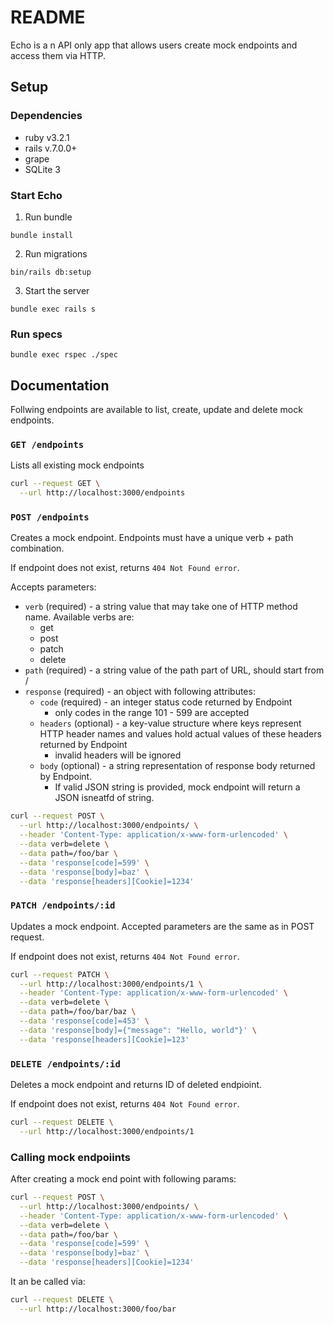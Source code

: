 # README

Echo is a n API only app that allows users create mock endpoints and access them via HTTP.

## Setup

### Dependencies
* ruby v3.2.1
* rails v.7.0.0+
* grape
* SQLite 3

### Start Echo
1. Run bundle
```
bundle install
```
2. Run migrations
```
bin/rails db:setup
```
3. Start the server
```
bundle exec rails s
```

### Run specs
```
bundle exec rspec ./spec
```

## Documentation
Follwing endpoints are available to list, create, update and delete mock endpoints.
### `GET /endpoints`
Lists all existing mock endpoints
```bash
curl --request GET \
  --url http://localhost:3000/endpoints
```
### `POST /endpoints` 
Creates a mock endpoint. Endpoints must have a unique verb + path combination.

If endpoint does not exist, returns `404 Not Found error`.

Accepts parameters:
* `verb` (required) - a string value that may take one of HTTP method name. Available verbs are:
  * get
  * post
  * patch
  * delete
* `path` (required) - a string value of the path part of URL, should start from /
* `response` (required) - an object with following attributes:
  * `code` (required) - an integer status code returned by Endpoint
    * only codes in the range 101 - 599 are accepted
  * `headers` (optional) - a key-value structure where keys represent HTTP header
  names and values hold actual values of these headers returned by Endpoint
    * invalid headers will be ignored
  * `body` (optional) - a string representation of response body returned by
  Endpoint.
    * If valid JSON string is provided, mock endpoint will return a JSON isneatfd of string.
```bash
curl --request POST \
  --url http://localhost:3000/endpoints/ \
  --header 'Content-Type: application/x-www-form-urlencoded' \
  --data verb=delete \
  --data path=/foo/bar \
  --data 'response[code]=599' \
  --data 'response[body]=baz' \
  --data 'response[headers][Cookie]=1234'
```

### `PATCH /endpoints/:id`
Updates a mock endpoint. Accepted parameters are the same as in POST request.

If endpoint does not exist, returns `404 Not Found error`.

```bash
curl --request PATCH \
  --url http://localhost:3000/endpoints/1 \
  --header 'Content-Type: application/x-www-form-urlencoded' \
  --data verb=delete \
  --data path=/foo/bar/baz \
  --data 'response[code]=453' \
  --data 'response[body]={"message": "Hello, world"}' \
  --data 'response[headers][Cookie]=123'
```
### `DELETE /endpoints/:id`
Deletes a mock endpoint and returns ID of deleted endpioint.

If endpoint does not exist, returns `404 Not Found error`.

```bash 
curl --request DELETE \
  --url http://localhost:3000/endpoints/1
```

### Calling mock endpoiints
After creating a mock end point with following params:
```bash
curl --request POST \
  --url http://localhost:3000/endpoints/ \
  --header 'Content-Type: application/x-www-form-urlencoded' \
  --data verb=delete \
  --data path=/foo/bar \
  --data 'response[code]=599' \
  --data 'response[body]=baz' \
  --data 'response[headers][Cookie]=1234'
```

It an be called via:
```bash
curl --request DELETE \
  --url http://localhost:3000/foo/bar
```

